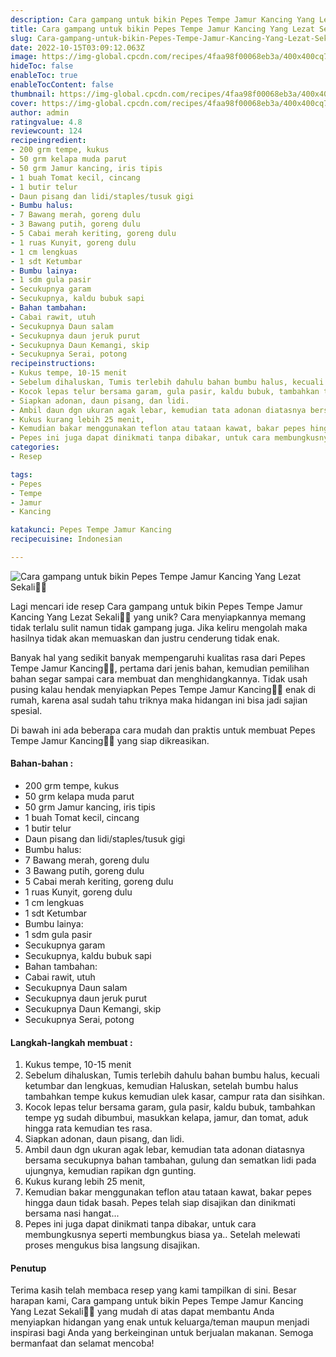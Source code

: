 ```yaml
---
description: Cara gampang untuk bikin Pepes Tempe Jamur Kancing Yang Lezat Sekali"
title: Cara gampang untuk bikin Pepes Tempe Jamur Kancing Yang Lezat Sekali
slug: Cara-gampang-untuk-bikin-Pepes-Tempe-Jamur-Kancing-Yang-Lezat-Sekali
date: 2022-10-15T03:09:12.063Z
image: https://img-global.cpcdn.com/recipes/4faa98f00068eb3a/400x400cq70/photo.jpg
hideToc: false
enableToc: true
enableTocContent: false
thumbnail: https://img-global.cpcdn.com/recipes/4faa98f00068eb3a/400x400cq70/photo.jpg
cover: https://img-global.cpcdn.com/recipes/4faa98f00068eb3a/400x400cq70/photo.jpg
author: admin
ratingvalue: 4.8
reviewcount: 124
recipeingredient:
- 200 grm tempe, kukus
- 50 grm kelapa muda parut
- 50 grm Jamur kancing, iris tipis
- 1 buah Tomat kecil, cincang
- 1 butir telur
- Daun pisang dan lidi/staples/tusuk gigi
- Bumbu halus:
- 7 Bawang merah, goreng dulu
- 3 Bawang putih, goreng dulu
- 5 Cabai merah keriting, goreng dulu
- 1 ruas Kunyit, goreng dulu
- 1 cm lengkuas
- 1 sdt Ketumbar
- Bumbu lainya:
- 1 sdm gula pasir
- Secukupnya garam
- Secukupnya, kaldu bubuk sapi
- Bahan tambahan:
- Cabai rawit, utuh
- Secukupnya Daun salam
- Secukupnya daun jeruk purut
- Secukupnya Daun Kemangi, skip
- Secukupnya Serai, potong
recipeinstructions:
- Kukus tempe, 10-15 menit
- Sebelum dihaluskan, Tumis terlebih dahulu bahan bumbu halus, kecuali ketumbar dan lengkuas, kemudian Haluskan, setelah bumbu halus tambahkan tempe kukus kemudian ulek kasar, campur rata dan sisihkan.
- Kocok lepas telur bersama garam, gula pasir, kaldu bubuk, tambahkan tempe yg sudah dibumbui, masukkan kelapa, jamur, dan tomat, aduk hingga rata kemudian tes rasa.
- Siapkan adonan, daun pisang, dan lidi.
- Ambil daun dgn ukuran agak lebar, kemudian tata adonan diatasnya bersama secukupnya bahan tambahan, gulung dan sematkan lidi pada ujungnya, kemudian rapikan dgn gunting.
- Kukus kurang lebih 25 menit,
- Kemudian bakar menggunakan teflon atau tataan kawat, bakar pepes hingga daun tidak basah. Pepes telah siap disajikan dan dinikmati bersama nasi hangat...
- Pepes ini juga dapat dinikmati tanpa dibakar, untuk cara membungkusnya seperti membungkus biasa ya.. Setelah melewati proses mengukus bisa langsung disajikan.
categories:
- Resep

tags:
- Pepes
- Tempe
- Jamur
- Kancing

katakunci: Pepes Tempe Jamur Kancing
recipecuisine: Indonesian

---
```


![Cara gampang untuk bikin Pepes Tempe Jamur Kancing Yang Lezat Sekali👩‍🍳](https://img-global.cpcdn.com/recipes/4faa98f00068eb3a/400x400cq70/photo.jpg)

Lagi mencari ide resep Cara gampang untuk bikin Pepes Tempe Jamur Kancing Yang Lezat Sekali👩‍🍳 yang unik? Cara menyiapkannya memang tidak terlalu sulit namun tidak gampang juga. Jika keliru mengolah maka hasilnya tidak akan memuaskan dan justru cenderung tidak enak.

Banyak hal yang sedikit banyak mempengaruhi kualitas rasa dari Pepes Tempe Jamur Kancing👩‍🍳, pertama dari jenis bahan, kemudian pemilihan bahan segar sampai cara membuat dan menghidangkannya. Tidak usah pusing kalau hendak menyiapkan Pepes Tempe Jamur Kancing👩‍🍳 enak di rumah, karena asal sudah tahu triknya maka hidangan ini bisa jadi sajian spesial.

Di bawah ini ada beberapa cara mudah dan praktis untuk membuat Pepes Tempe Jamur Kancing👩‍🍳 yang siap dikreasikan.

<!--inarticleads1-->

#### Bahan-bahan :

- 200 grm tempe, kukus
- 50 grm kelapa muda parut
- 50 grm Jamur kancing, iris tipis
- 1 buah Tomat kecil, cincang
- 1 butir telur
- Daun pisang dan lidi/staples/tusuk gigi
- Bumbu halus:
- 7 Bawang merah, goreng dulu
- 3 Bawang putih, goreng dulu
- 5 Cabai merah keriting, goreng dulu
- 1 ruas Kunyit, goreng dulu
- 1 cm lengkuas
- 1 sdt Ketumbar
- Bumbu lainya:
- 1 sdm gula pasir
- Secukupnya garam
- Secukupnya, kaldu bubuk sapi
- Bahan tambahan:
- Cabai rawit, utuh
- Secukupnya Daun salam
- Secukupnya daun jeruk purut
- Secukupnya Daun Kemangi, skip
- Secukupnya Serai, potong

<!--inarticleads2-->

#### Langkah-langkah membuat :

1. Kukus tempe, 10-15 menit
1. Sebelum dihaluskan, Tumis terlebih dahulu bahan bumbu halus, kecuali ketumbar dan lengkuas, kemudian Haluskan, setelah bumbu halus tambahkan tempe kukus kemudian ulek kasar, campur rata dan sisihkan.
1. Kocok lepas telur bersama garam, gula pasir, kaldu bubuk, tambahkan tempe yg sudah dibumbui, masukkan kelapa, jamur, dan tomat, aduk hingga rata kemudian tes rasa.
1. Siapkan adonan, daun pisang, dan lidi.
1. Ambil daun dgn ukuran agak lebar, kemudian tata adonan diatasnya bersama secukupnya bahan tambahan, gulung dan sematkan lidi pada ujungnya, kemudian rapikan dgn gunting.
1. Kukus kurang lebih 25 menit,
1. Kemudian bakar menggunakan teflon atau tataan kawat, bakar pepes hingga daun tidak basah. Pepes telah siap disajikan dan dinikmati bersama nasi hangat...
1. Pepes ini juga dapat dinikmati tanpa dibakar, untuk cara membungkusnya seperti membungkus biasa ya.. Setelah melewati proses mengukus bisa langsung disajikan.

#### Penutup

Terima kasih telah membaca resep yang kami tampilkan di sini. Besar harapan kami, Cara gampang untuk bikin Pepes Tempe Jamur Kancing Yang Lezat Sekali👩‍🍳 yang mudah di atas dapat membantu Anda menyiapkan hidangan yang enak untuk keluarga/teman maupun menjadi inspirasi bagi Anda yang berkeinginan untuk berjualan makanan. Semoga bermanfaat dan selamat mencoba!
